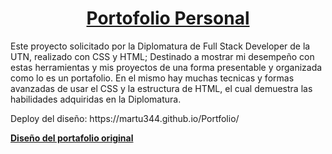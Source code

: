 <div align="center">
<a href=""> <h1 align="center">Portofolio Personal</h1> <a>
</div>

<p>
Este proyecto solicitado por la Diplomatura de Full Stack Developer de la UTN, realizado con CSS y HTML; Destinado a mostrar mi desempeño con estas herramientas y mis
proyectos de una forma presentable y organizada como lo es un portafolio.
En el mismo hay muchas tecnicas y formas avanzadas de usar el CSS y la estructura de HTML, el cual demuestra las habilidades adquiridas en la Diplomatura.
</p>

<p> Deploy del diseño: https://martu344.github.io/Portfolio/ </p>
<a href="https://www.behance.net/gallery/63574251/Personal-Portfolio-Website-Design" target="_blank"> <strong> Diseño del portafolio original </strong> </a>

